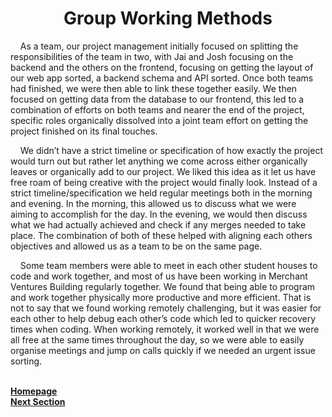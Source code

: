 <h1 align="center"> <b> Group Working Methods </b> </h1>

<p>&nbsp;&nbsp;&nbsp;&nbsp;As a team, our project management initially focused on splitting the responsibilities of the team in two, with Jai and Josh focusing on the backend and the others on the frontend, focusing on getting the layout of our web app sorted, a backend schema and API sorted. Once both teams had finished, we were then able to link these together easily. We then focused on getting data from the database to our frontend, this led to a combination of efforts on both teams and nearer the end of the project, 
specific roles organically dissolved into a joint team effort on getting the project finished on its final touches.</p>

<p>&nbsp;&nbsp;&nbsp;&nbsp;We didn’t have a strict timeline or specification of how exactly the project would turn out but rather let anything we come
across either organically leaves or organically add to our project. We liked this idea as it let us have free roam of being creative with the project would finally look. Instead of a strict timeline/specification we held regular meetings both in the morning and evening. In the morning, this allowed us to discuss what we were aiming to accomplish for the day. In the evening, we would then discuss what we had actually achieved and check if any merges needed to take place. The combination of both of these helped with aligning each others objectives and allowed us as a team to be on the same page.</p>

<p>&nbsp;&nbsp;&nbsp;&nbsp;Some team members were able to meet in each other student houses to code and work together, and most of us have been working in Merchant Ventures Building regularly together. We found that being able to program and work together physically more productive and more efficient. That is not to say that we found working remotely challenging, but it was easier for each other to help debug each other’s code which led to quicker recovery times when coding. When working remotely, it worked well in that 
we were all free at the same times throughout the day, so we were able to easily organise meetings and jump on calls quickly if we needed an urgent issue sorting.</p>

<br>
<a href="https://github.com/JaiRanchod/Desk-10-Software-Engineering-Group-Project/tree/release">
<b>Homepage</b></a>
<br>
<a href="https://github.com/JaiRanchod/Desk-10-Software-Engineering-Group-Project/blob/release/Documentation/Team%20Roles.md">
<b>Next Section</b></a>
